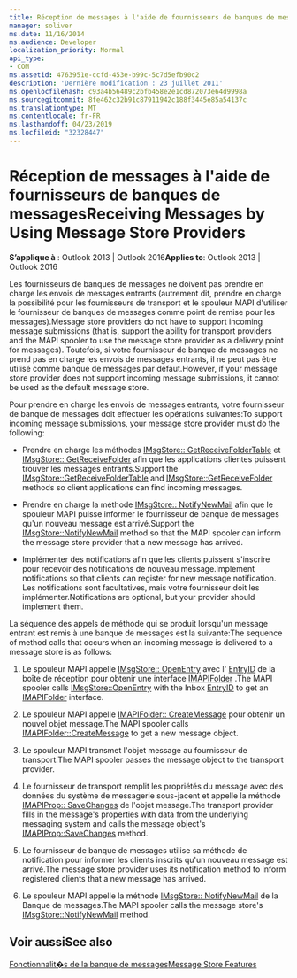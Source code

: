 ```yaml
---
title: Réception de messages à l'aide de fournisseurs de banques de messages
manager: soliver
ms.date: 11/16/2014
ms.audience: Developer
localization_priority: Normal
api_type:
- COM
ms.assetid: 4763951e-ccfd-453e-b99c-5c7d5efb90c2
description: 'Dernière modification : 23 juillet 2011'
ms.openlocfilehash: c93a4b56489c2bfb458e2e1cd872073e64d9998a
ms.sourcegitcommit: 8fe462c32b91c87911942c188f3445e85a54137c
ms.translationtype: MT
ms.contentlocale: fr-FR
ms.lasthandoff: 04/23/2019
ms.locfileid: "32328447"
---
```

# <a name="receiving-messages-by-using-message-store-providers"></a><span data-ttu-id="e19f3-103">Réception de messages à l'aide de fournisseurs de banques de messages</span><span class="sxs-lookup"><span data-stu-id="e19f3-103">Receiving Messages by Using Message Store Providers</span></span>

  
  
<span data-ttu-id="e19f3-104">**S’applique à** : Outlook 2013 | Outlook 2016</span><span class="sxs-lookup"><span data-stu-id="e19f3-104">**Applies to**: Outlook 2013 | Outlook 2016</span></span> 
  
<span data-ttu-id="e19f3-105">Les fournisseurs de banques de messages ne doivent pas prendre en charge les envois de messages entrants (autrement dit, prendre en charge la possibilité pour les fournisseurs de transport et le spouleur MAPI d'utiliser le fournisseur de banques de messages comme point de remise pour les messages).</span><span class="sxs-lookup"><span data-stu-id="e19f3-105">Message store providers do not have to support incoming message submissions (that is, support the ability for transport providers and the MAPI spooler to use the message store provider as a delivery point for messages).</span></span> <span data-ttu-id="e19f3-106">Toutefois, si votre fournisseur de banque de messages ne prend pas en charge les envois de messages entrants, il ne peut pas être utilisé comme banque de messages par défaut.</span><span class="sxs-lookup"><span data-stu-id="e19f3-106">However, if your message store provider does not support incoming message submissions, it cannot be used as the default message store.</span></span>
  
<span data-ttu-id="e19f3-107">Pour prendre en charge les envois de messages entrants, votre fournisseur de banque de messages doit effectuer les opérations suivantes:</span><span class="sxs-lookup"><span data-stu-id="e19f3-107">To support incoming message submissions, your message store provider must do the following:</span></span>
  
- <span data-ttu-id="e19f3-108">Prendre en charge les méthodes [IMsgStore:: GetReceiveFolderTable](imsgstore-getreceivefoldertable.md) et [IMsgStore:: GetReceiveFolder](imsgstore-getreceivefolder.md) afin que les applications clientes puissent trouver les messages entrants.</span><span class="sxs-lookup"><span data-stu-id="e19f3-108">Support the [IMsgStore::GetReceiveFolderTable](imsgstore-getreceivefoldertable.md) and [IMsgStore::GetReceiveFolder](imsgstore-getreceivefolder.md) methods so client applications can find incoming messages.</span></span> 
    
- <span data-ttu-id="e19f3-109">Prendre en charge la méthode [IMsgStore:: NotifyNewMail](imsgstore-notifynewmail.md) afin que le spouleur MAPI puisse informer le fournisseur de banque de messages qu'un nouveau message est arrivé.</span><span class="sxs-lookup"><span data-stu-id="e19f3-109">Support the [IMsgStore::NotifyNewMail](imsgstore-notifynewmail.md) method so that the MAPI spooler can inform the message store provider that a new message has arrived.</span></span> 
    
- <span data-ttu-id="e19f3-110">Implémenter des notifications afin que les clients puissent s'inscrire pour recevoir des notifications de nouveau message.</span><span class="sxs-lookup"><span data-stu-id="e19f3-110">Implement notifications so that clients can register for new message notification.</span></span> <span data-ttu-id="e19f3-111">Les notifications sont facultatives, mais votre fournisseur doit les implémenter.</span><span class="sxs-lookup"><span data-stu-id="e19f3-111">Notifications are optional, but your provider should implement them.</span></span>
    
<span data-ttu-id="e19f3-112">La séquence des appels de méthode qui se produit lorsqu'un message entrant est remis à une banque de messages est la suivante:</span><span class="sxs-lookup"><span data-stu-id="e19f3-112">The sequence of method calls that occurs when an incoming message is delivered to a message store is as follows:</span></span>
  
1. <span data-ttu-id="e19f3-113">Le spouleur MAPI appelle [IMsgStore:: OpenEntry](imsgstore-openentry.md) avec l' [EntryID](entryid.md) de la boîte de réception pour obtenir une interface [IMAPIFolder](imapifolderimapicontainer.md) .</span><span class="sxs-lookup"><span data-stu-id="e19f3-113">The MAPI spooler calls [IMsgStore::OpenEntry](imsgstore-openentry.md) with the Inbox [EntryID](entryid.md) to get an [IMAPIFolder](imapifolderimapicontainer.md) interface.</span></span> 
    
2. <span data-ttu-id="e19f3-114">Le spouleur MAPI appelle [IMAPIFolder:: CreateMessage](imapifolder-createmessage.md) pour obtenir un nouvel objet message.</span><span class="sxs-lookup"><span data-stu-id="e19f3-114">The MAPI spooler calls [IMAPIFolder::CreateMessage](imapifolder-createmessage.md) to get a new message object.</span></span> 
    
3. <span data-ttu-id="e19f3-115">Le spouleur MAPI transmet l'objet message au fournisseur de transport.</span><span class="sxs-lookup"><span data-stu-id="e19f3-115">The MAPI spooler passes the message object to the transport provider.</span></span>
    
4. <span data-ttu-id="e19f3-116">Le fournisseur de transport remplit les propriétés du message avec des données du système de messagerie sous-jacent et appelle la méthode [IMAPIProp:: SaveChanges](imapiprop-savechanges.md) de l'objet message.</span><span class="sxs-lookup"><span data-stu-id="e19f3-116">The transport provider fills in the message's properties with data from the underlying messaging system and calls the message object's [IMAPIProp::SaveChanges](imapiprop-savechanges.md) method.</span></span> 
    
5. <span data-ttu-id="e19f3-117">Le fournisseur de banque de messages utilise sa méthode de notification pour informer les clients inscrits qu'un nouveau message est arrivé.</span><span class="sxs-lookup"><span data-stu-id="e19f3-117">The message store provider uses its notification method to inform registered clients that a new message has arrived.</span></span>
    
6. <span data-ttu-id="e19f3-118">Le spouleur MAPI appelle la méthode [IMsgStore:: NotifyNewMail](imsgstore-notifynewmail.md) de la Banque de messages.</span><span class="sxs-lookup"><span data-stu-id="e19f3-118">The MAPI spooler calls the message store's [IMsgStore::NotifyNewMail](imsgstore-notifynewmail.md) method.</span></span> 
    
## <a name="see-also"></a><span data-ttu-id="e19f3-119">Voir aussi</span><span class="sxs-lookup"><span data-stu-id="e19f3-119">See also</span></span>



[<span data-ttu-id="e19f3-120">Fonctionnalit�s de la banque de messages</span><span class="sxs-lookup"><span data-stu-id="e19f3-120">Message Store Features</span></span>](message-store-features.md)

